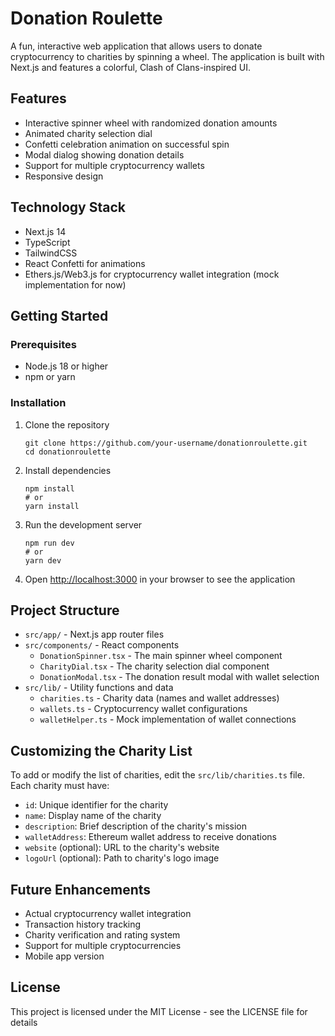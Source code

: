 # Donation Roulette

A fun, interactive web application that allows users to donate cryptocurrency to charities by spinning a wheel. The application is built with Next.js and features a colorful, Clash of Clans-inspired UI.

## Features

- Interactive spinner wheel with randomized donation amounts
- Animated charity selection dial
- Confetti celebration animation on successful spin
- Modal dialog showing donation details
- Support for multiple cryptocurrency wallets
- Responsive design

## Technology Stack

- Next.js 14
- TypeScript
- TailwindCSS
- React Confetti for animations
- Ethers.js/Web3.js for cryptocurrency wallet integration (mock implementation for now)

## Getting Started

### Prerequisites

- Node.js 18 or higher
- npm or yarn

### Installation

1. Clone the repository
   ```
   git clone https://github.com/your-username/donationroulette.git
   cd donationroulette
   ```

2. Install dependencies
   ```
   npm install
   # or
   yarn install
   ```

3. Run the development server
   ```
   npm run dev
   # or
   yarn dev
   ```

4. Open [http://localhost:3000](http://localhost:3000) in your browser to see the application

## Project Structure

- `src/app/` - Next.js app router files
- `src/components/` - React components
  - `DonationSpinner.tsx` - The main spinner wheel component
  - `CharityDial.tsx` - The charity selection dial component
  - `DonationModal.tsx` - The donation result modal with wallet selection
- `src/lib/` - Utility functions and data
  - `charities.ts` - Charity data (names and wallet addresses)
  - `wallets.ts` - Cryptocurrency wallet configurations
  - `walletHelper.ts` - Mock implementation of wallet connections

## Customizing the Charity List

To add or modify the list of charities, edit the `src/lib/charities.ts` file. Each charity must have:

- `id`: Unique identifier for the charity
- `name`: Display name of the charity
- `description`: Brief description of the charity's mission
- `walletAddress`: Ethereum wallet address to receive donations
- `website` (optional): URL to the charity's website
- `logoUrl` (optional): Path to charity's logo image

## Future Enhancements

- Actual cryptocurrency wallet integration
- Transaction history tracking
- Charity verification and rating system
- Support for multiple cryptocurrencies
- Mobile app version

## License

This project is licensed under the MIT License - see the LICENSE file for details 